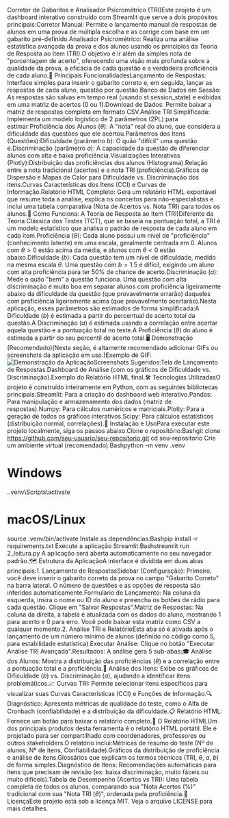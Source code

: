 Corretor de Gabaritos e Analisador Psicrométrico (TRI)Este projeto é um dashboard interativo construído com Streamlit que serve a dois propósitos principais:Corretor Manual: Permite o lançamento manual de respostas de alunos em uma prova de múltipla escolha e as corrige com base em um gabarito pré-definido.Analisador Psicrométrico: Realiza uma análise estatística avançada da prova e dos alunos usando os princípios da Teoria de Resposta ao Item (TRI).O objetivo é ir além da simples nota de "porcentagem de acerto", oferecendo uma visão mais profunda sobre a qualidade da prova, a eficácia de cada questão e a verdadeira proficiência de cada aluno.🌟 Principais FuncionalidadesLançamento de Respostas: Interface simples para inserir o gabarito correto e, em seguida, lançar as respostas de cada aluno, questão por questão.Banco de Dados em Sessão: As respostas são salvas em tempo real (usando st.session_state) e exibidas em uma matriz de acertos (0 ou 1).Download de Dados: Permite baixar a matriz de respostas completa em formato CSV.Análise TRI Simplificada: Implementa um modelo logístico de 2 parâmetros (2PL) para estimar:Proficiência dos Alunos ($\theta$): A "nota" real do aluno, que considera a dificuldade das questões que ele acertou.Parâmetros dos Itens (Questões):Dificuldade (parâmetro $b$): O quão "difícil" uma questão é.Discriminação (parâmetro $a$): A capacidade da questão de diferenciar alunos com alta e baixa proficiência.Visualizações Interativas (Plotly):Distribuição das proficiências dos alunos (Histograma).Relação entre a nota tradicional (acertos) e a nota TRI (proficiência).Gráficos de Dispersão e Mapas de Calor para Dificuldade vs. Discriminação dos itens.Curvas Características dos Itens (CCI) e Curvas de Informação.Relatório HTML Completo: Gera um relatório HTML exportável que resume toda a análise, explica os conceitos para não-especialistas e inclui uma tabela comparativa (Nota de Acertos vs. Nota TRI) para todos os alunos.🤖 Como Funciona: A Teoria de Resposta ao Item (TRI)Diferente da Teoria Clássica dos Testes (TCT), que se baseia na pontuação total, a TRI é um modelo estatístico que analisa o padrão de resposta de cada aluno em cada item.Proficiência ($\theta$): Cada aluno possui um nível de "proficiência" (conhecimento latente) em uma escala, geralmente centrada em 0. Alunos com $\theta > 0$ estão acima da média, e alunos com $\theta < 0$ estão abaixo.Dificuldade ($b$): Cada questão tem um nível de dificuldade, medido na mesma escala $\theta$. Uma questão com $b = 1.5$ é difícil, exigindo um aluno com alta proficiência para ter 50% de chance de acerto.Discriminação ($a$): Mede o quão "bem" a questão funciona. Uma questão com alta discriminação é muito boa em separar alunos com proficiência ligeiramente abaixo da dificuldade da questão (que provavelmente errarão) daqueles com proficiência ligeiramente acima (que provavelmente acertarão).Nesta aplicação, esses parâmetros são estimados de forma simplificada:A Dificuldade ($b$) é estimada a partir do percentual de acerto total da questão.A Discriminação ($a$) é estimada usando a correlação entre acertar aquela questão e a pontuação total no teste.A Proficiência ($\theta$) do aluno é estimada a partir do seu percentil de acerto total.🖥️ Demonstração (Recomendado)(Nesta seção, é altamente recomendado adicionar GIFs ou screenshots da aplicação em uso.)Exemplo de GIF:![Demonstração da Aplicação](link_para_seu_gif.gif)Screenshots Sugeridos:Tela de Lançamento de Respostas.Dashboard de Análise (com os gráficos de Dificuldade vs. Discriminação).Exemplo do Relatório HTML final.🛠️ Tecnologias UtilizadasO projeto é construído inteiramente em Python, com as seguintes bibliotecas principais:Streamlit: Para a criação do dashboard web interativo.Pandas: Para manipulação e armazenamento dos dados (matriz de respostas).Numpy: Para cálculos numéricos e matriciais.Plotly: Para a geração de todos os gráficos interativos.Scipy: Para cálculos estatísticos (distribuição normal, correlações).🚀 Instalação e UsoPara executar este projeto localmente, siga os passos abaixo.Clone o repositório:Bashgit clone https://github.com/seu-usuario/seu-repositorio.git
cd seu-repositorio
Crie um ambiente virtual (recomendado):Bashpython -m venv .venv
# Windows
.\.venv\Scripts\activate
# macOS/Linux
source .venv/bin/activate
Instale as dependências:Bashpip install -r requirements.txt
Execute a aplicação Streamlit:Bashstreamlit run 2_leitura.py
A aplicação será aberta automaticamente no seu navegador padrão.🗺️ Estrutura da AplicaçãoA interface é dividida em duas abas principais:1. Lançamento de RespostasSidebar (Configuração): Primeiro, você deve inserir o gabarito correto da prova no campo "Gabarito Correto" na barra lateral. O número de questões e as opções de resposta são inferidos automaticamente.Formulário de Lançamento: Na coluna da esquerda, insira o nome ou ID do aluno e preencha os botões de rádio para cada questão. Clique em "Salvar Respostas".Matriz de Respostas: Na coluna da direita, a tabela é atualizada com os dados do aluno, mostrando 1 para acerto e 0 para erro. Você pode baixar esta matriz como CSV a qualquer momento.2. Análise TRI e RelatórioEsta aba só é ativada após o lançamento de um número mínimo de alunos (definido no código como 5, para estabilidade estatística).Executar Análise: Clique no botão "Executar Análise TRI Avançada".Resultados: A análise gera 5 sub-abas:🎓 Análise dos Alunos: Mostra a distribuição das proficiências ($\theta$) e a correlação entre a pontuação total e a proficiência.📝 Análise dos Itens: Exibe os gráficos de Dificuldade ($b$) vs. Discriminação ($a$), ajudando a identificar itens problemáticos.📈 Curvas TRI: Permite selecionar itens específicos para visualizar suas Curvas Características (CCI) e Funções de Informação.🔍 Diagnóstico: Apresenta métricas de qualidade do teste, como o Alfa de Cronbach (confiabilidade) e a distribuição da dificuldade.📋 Relatório HTML: Fornece um botão para baixar o relatório completo.📄 O Relatório HTMLUm dos principais produtos desta ferramenta é o relatório HTML portátil. Ele é projetado para ser compartilhado com coordenadores, professores ou outros stakeholders.O relatório inclui:Métricas de resumo do teste (Nº de alunos, Nº de itens, Confiabilidade).Gráficos da distribuição de proficiência e análise de itens.Glossários que explicam os termos técnicos (TRI, $\theta$, $a$, $b$) de forma simples.Diagnóstico de Itens: Recomendações automáticas para itens que precisam de revisão (ex: baixa discriminação, muito fáceis ou muito difíceis).Tabela de Desempenho (Acertos vs TRI): Uma tabela completa de todos os alunos, comparando sua "Nota Acertos (%)" tradicional com sua "Nota TRI ($\theta$)", ordenada pela proficiência.📄 LicençaEste projeto está sob a licença MIT. Veja o arquivo LICENSE para mais detalhes.
